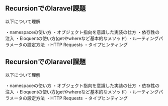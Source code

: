## Recursionでのlaravel課題

以下について理解

・namespaceの使い方
・オブジェクト指向を意識した実装の仕方
・依存性の注入
・Eloquentの使い方(getやwhereなど基本的なメソッド)
・ルーティングパラメータの設定方法
・HTTP Requests
・タイプヒンティング
## Recursionでのlaravel課題

以下について理解

・namespaceの使い方
・オブジェクト指向を意識した実装の仕方
・依存性の注入
・Eloquentの使い方(getやwhereなど基本的なメソッド)
・ルーティングパラメータの設定方法
・HTTP Requests
・タイプヒンティング
